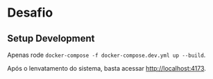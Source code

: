 # Desafio

## Setup Development

Apenas rode `docker-compose -f docker-compose.dev.yml up --build`.

Após o lenvatamento do sistema, basta acessar <http://localhost:4173>.
